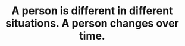 ---
title: A person is different in different situations. A person changes over time.
tags: context human self waking-up
---